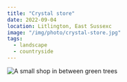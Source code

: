 ```yaml
---
title: "Crystal store"
date: 2022-09-04
location: Litlington, East Sussexc
image: "/img/photo/crystal-store.jpg"
tags:
  - landscape
  - countryside
---
```


![A small shop in between green trees](/img/photo/crystal-store.jpg)
